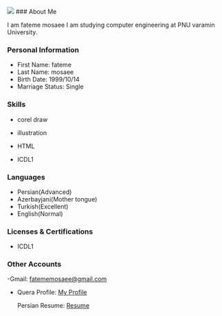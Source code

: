 <img src="https://avatars0.githubusercontent.com/u/72305540?s=400&u=11dd361fb451166d384b0fb762d375ab311a2aaf&v=4"/>
### About Me

I am fateme mosaee
I am studying computer engineering at PNU varamin University.

### Personal Information

- First Name: fateme
- Last Name: mosaee
- Birth Date: 1999/10/14
- Marriage Status: Single

### Skills

+ corel draw

+ illustration

+ HTML

+ ICDL1

### Languages

- Persian(Advanced)
- Azerbayjani(Mother tongue)
- Turkish(Excellent)
- English(Normal)


### Licenses & Certifications

- ICDL1 

### Other Accounts
-Gmail: fatememosaee@gmail.com

- Quera Profile: <a href="https://quera.ir/profile/fatememosaee">My Profile</a>

  Persian Resume: <a href="https://fatememosaee.github.io/Resume.fa/"> Resume </a>
